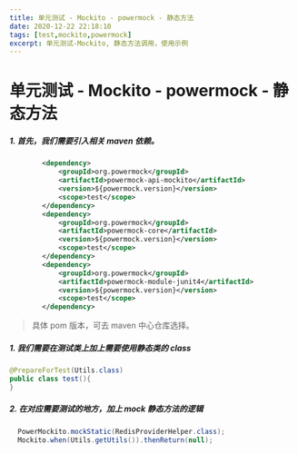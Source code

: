 ```yaml
---
title: 单元测试 - Mockito - powermock - 静态方法
date: 2020-12-22 22:18:10
tags: [test,mockito,powermock]
excerpt: 单元测试-Mockito, 静态方法调用，使用示例
---
```

# 单元测试 - Mockito - powermock - 静态方法

##### 1. 首先，我们需要引入相关 maven 依赖。

```xml
        <dependency>
            <groupId>org.powermock</groupId>
            <artifactId>powermock-api-mockito</artifactId>
            <version>${powermock.version}</version>
            <scope>test</scope>
        </dependency>
        <dependency>
            <groupId>org.powermock</groupId>
            <artifactId>powermock-core</artifactId>
            <version>${powermock.version}</version>
            <scope>test</scope>
        </dependency>
        <dependency>
            <groupId>org.powermock</groupId>
            <artifactId>powermock-module-junit4</artifactId>
            <version>${powermock.version}</version>
            <scope>test</scope>
        </dependency>
```

> 具体 pom 版本，可去 maven 中心仓库选择。

##### 1. 我们需要在测试类上加上需要使用静态类的 class

```java
@PrepareForTest(Utils.class)
public class test(){
}
```

##### 2.  在对应需要测试的地方，加上 mock 静态方法的逻辑

```java
  PowerMockito.mockStatic(RedisProviderHelper.class);
  Mockito.when(Utils.getUtils()).thenReturn(null);
```
